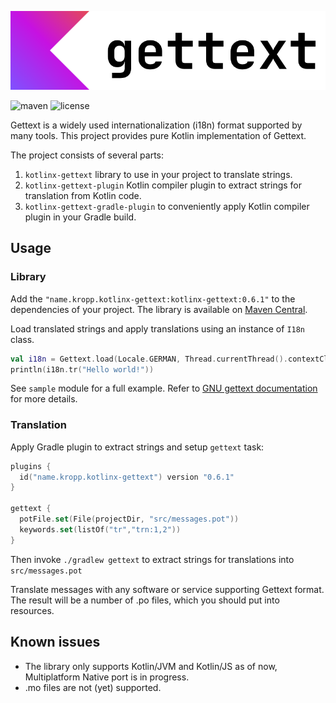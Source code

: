 ![Kotlinx Gettext](kotlinx-gettext.png)

![maven](https://img.shields.io/maven-central/v/name.kropp.kotlinx-gettext/kotlinx-gettext)
![license](https://img.shields.io/github/license/kropp/kotlinx-gettext)

Gettext is a widely used internationalization (i18n) format supported by many tools.
This project provides pure Kotlin implementation of Gettext.

The project consists of several parts:
 1. `kotlinx-gettext` library to use in your project to translate strings.
 2. `kotlinx-gettext-plugin` Kotlin compiler plugin to extract strings for translation from Kotlin code.
 3. `kotlinx-gettext-gradle-plugin` to conveniently apply Kotlin compiler plugin in your Gradle build.

## Usage

### Library

Add the `"name.kropp.kotlinx-gettext:kotlinx-gettext:0.6.1"` to the dependencies of your project.
The library is available on [Maven Central](https://search.maven.org/artifact/name.kropp.kotlinx-gettext/kotlinx-gettext).

Load translated strings and apply translations using an instance of `I18n` class.

```kotlin
val i18n = Gettext.load(Locale.GERMAN, Thread.currentThread().contextClassLoader.getResourceAsStream("de.po")!!)
println(i18n.tr("Hello world!"))
```

See `sample` module for a full example. Refer to [GNU gettext documentation](https://www.gnu.org/software/gettext/)
for more details.

### Translation

Apply Gradle plugin to extract strings and setup `gettext` task: 

```kotlin
plugins {
  id("name.kropp.kotlinx-gettext") version "0.6.1"
}

gettext {
  potFile.set(File(projectDir, "src/messages.pot"))
  keywords.set(listOf("tr","trn:1,2"))
}
```

Then invoke `./gradlew gettext` to extract strings for translations into `src/messages.pot`

Translate messages with any software or service supporting Gettext format. The result will be a number of .po files,
which you should put into resources.

## Known issues
 * The library only supports Kotlin/JVM and Kotlin/JS as of now, Multiplatform Native port is in progress.
 * .mo files are not (yet) supported.
